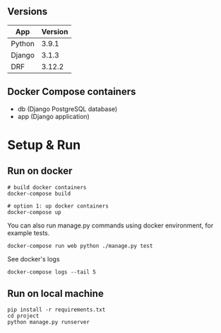 ## Versions

App | Version
--- | ---
Python | 3.9.1
Django | 3.1.3
DRF | 3.12.2

## Docker Compose containers

- db (Django PostgreSQL database)
- app (Django application)

# Setup & Run

## Run on docker

    # build docker containers
    docker-compose build

    # option 1: up docker containers
    docker-compose up

You can also run manage.py commands using docker environment, for example tests.

    docker-compose run web python ./manage.py test

See docker's logs

    docker-compose logs --tail 5

## Run on local machine

    pip install -r requirements.txt
    cd project
    python manage.py runserver